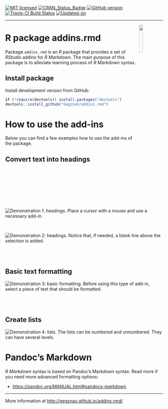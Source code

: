 
<!-- 

TO DO: 

1. Create an interactive addin, that enables to select formatting options;
2. Write unit tests.
3. Insert link [label](link_location)
4. Insert image ![caption](image_location)
5. Insert image with caption (interactive input through Shiny):

fig_id = sub("\\.","_",
             paste0("fig_ID__", (as.double(Sys.time()))))

<img src="image_location" title="The_caption_of_your_figure_comes_here..." alt="The_caption_of_your_figure_comes_here..." style="display: block; margin: auto;" />

6. Write function to check if there is a space before and after the selection
(for %>% and similar operators)

7. Add possibility not to add list bullets and numbers to the empty rows.

-->

<!-- README.md is generated from README.Rmd. Please edit that file -->

[![MIT
licensed](https://img.shields.io/badge/license-MIT-blue.svg)](https://opensource.org/licenses/MIT)
[![CRAN\_Status\_Badge](http://www.r-pkg.org/badges/version/addins.rmd)](https://cran.r-project.org/package=addins.rmd)
[![GitHub
version](https://img.shields.io/badge/GitHub-0.0.1-brightgreen.svg)](https://github.com/GegznaV/addins.rmd)
[![Travis-CI Build
Status](https://travis-ci.org/GegznaV/addins.rmd.png?branch=master)](https://travis-ci.org/GegznaV/addins.rmd)
[![Updated-on](https://img.shields.io/badge/Updated%20on-2018--02--26-yellowgreen.svg)](/commits/master)
<!-- [![Research software impact](http://depsy.org/api/package/cran/addins.rmd/badge.svg)](http://depsy.org/package/r/addins.rmd) -->

<!-- [![Rdoc](http://www.rdocumentation.org/badges/version/addins.rmd)](http://www.rdocumentation.org/packages/addins.rmd) -->

<!--

-->

-----

<img src="http://gegznav.github.io/addins.rmd/logo.png" align="right" width="15%" height="15%"/>

# R package **addins.rmd**

Package `addins.rmd` is an *R* package that provides a set of *RStudio*
addins for *R Markdown*. The main purpose of this package is to
alleviate learning process of *R Markdown* syntax.

<!-- 
1) **format text in R Markdown documents**: 
    - **enclose** either selected text or selected rows with special symbols and text gets inerpreted in a special way when rendered with R Markdown (e.g., converts "bold" into "\*\*bold\*\*"
that is interpreted as "**bold**").
2) **insert** text (e.g., operators `%>%`, `<<-`, `%$%`) at the cursor position; 
3)  **replace** symbols in selected
pieces of text (e.g., convert backslashes to forward slashes which results 
in strings like `"c:\data\"` converted into `"c:/data/"`). 
-->

## Install package

<!-- Install released version from CRAN: -->

<!-- ```{r Install package from CRAN, eval=FALSE} -->

<!-- install.packages("addins.rmd") -->

<!-- ``` -->

Install development version from GitHub:

``` r
if (!require(devtools)) install.packages("devtools")
devtools::install_github("GegznaV/addins.rmd")
```

<!-- Recommended workflow and a few examples -->

<!-- ----------------------------------------------------- -->

<!-- Get started online http://gegznav.github.io/addins.rmd/articles/v1_workflow.html -->

<!-- And offline: -->

<!-- ```{r, eval=FALSE} -->

<!-- vignette("v1_workflow", package = "addins.rmd") -->

<!-- ``` -->

<!-- browseVignettes("addins.rmd") -->

# How to use the add-ins

Below you can find a few examples how to use the add-ins of the package.

## Convert text into headings

![**Demonstration 1: headings.** Place a cursor with a mouse and use a
necessary
add-in.](https://raw.githubusercontent.com/GegznaV/addins.rmd/master/docs/figs/demo-headings-1.gif)

<br>

![**Demonstration 2: headings.** Notice that, if needed, a blank line
above the selection is
added.](https://raw.githubusercontent.com/GegznaV/addins.rmd/master/docs/figs/demo-headings-2.gif)

<br><br>

## Basic text formatting

![**Demonstration 3: basic formatting.** Before using this type of
add-in, select a piece of text that should be
formatted.](https://raw.githubusercontent.com/GegznaV/addins.rmd/master/docs/figs/demo-formatting-1.gif)

<br><br>

## Create lists

![**Demonstration 4: lists.** The lists can be numbered and unnumbered.
They can have several
levels.](https://raw.githubusercontent.com/GegznaV/addins.rmd/master/docs/figs/demo-lists-1.gif)

# Pandoc’s Markdown

*R Markdown* syntax is based on Pandoc’s Markdown syntax. Read more if
you need more advanced formatting options:

  - <https://pandoc.org/MANUAL.html#pandocs-markdown>

-----

More information at <http://gegznav.github.io/addins.rmd/>
